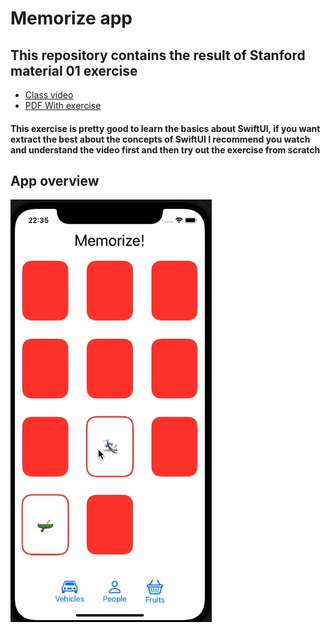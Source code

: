 #  Memorize app

## This repository contains the result of Stanford material 01 exercise

- [Class video](https://www.youtube.com/watch?v=bqu6BquVi2M)
- [PDF With exercise](https://cs193p.sites.stanford.edu/sites/g/files/sbiybj16636/files/media/file/assignment_1.pdf)

#### This exercise is pretty good to learn the basics about SwiftUI, if you want extract the best about the concepts of SwiftUI I recommend you watch and understand the video first and then try out the exercise from scratch


## App overview
![Overview](./memorize.gif)

